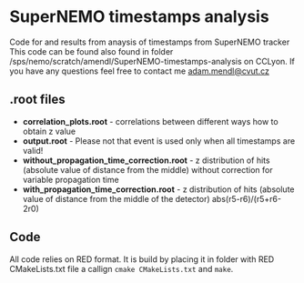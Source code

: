 # SuperNEMO timestamps analysis
Code for and results from anaysis of timestamps from SuperNEMO tracker
This code can be found also found in folder /sps/nemo/scratch/amendl/SuperNEMO-timestamps-analysis on CCLyon.
If you have any questions feel free to contact me [adam.mendl@cvut.cz](mailto:adam.mendl@cvut.cz)
## .root files
 - **correlation_plots.root** - correlations between different ways how to obtain z value
 - **output.root** - Please not that event is used only when all timestamps are valid!
 - **without_propagation_time_correction.root** - z distribution of hits (absolute value of distance from the middle) without correction for variable propagation time
 - **with_propagation_time_correction.root** - z distribution of hits (absolute value of distance from the middle of the detector) abs(r5-r6)/(r5+r6-2r0)
## Code
All code relies on RED format. It is build by placing it in folder with RED CMakeLists.txt file a callign ``cmake CMakeLists.txt`` and ``make``.
